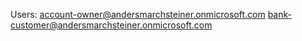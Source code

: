 Users:
  account-owner@andersmarchsteiner.onmicrosoft.com
  bank-customer@andersmarchsteiner.onmicrosoft.com
